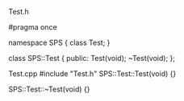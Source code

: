 
Test.h

#pragma once

namespace SPS {
	class Test;
}

class SPS::Test
{
public:
	Test(void);
	~Test(void);
};

Test.cpp
#include "Test.h"
SPS::Test::Test(void)
{}

SPS::Test::~Test(void)
{}
